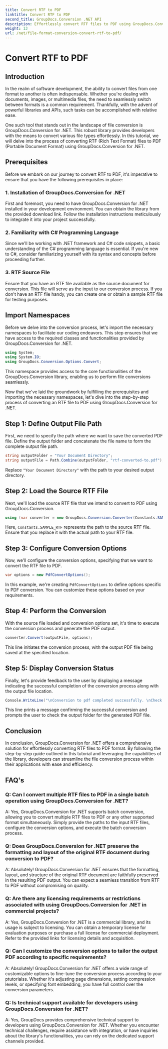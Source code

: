 ```yaml
---
title: Convert RTF to PDF
linktitle: Convert RTF to PDF
second_title: GroupDocs.Conversion .NET API
description: Effortlessly convert RTF files to PDF using GroupDocs.Conversion for .NET. Follow our step-by-step for integration and unleash the power of file conversion.
weight: 13
url: /net/file-format-conversion-convert-rtf-to-pdf/
---
```


# Convert RTF to PDF

## Introduction

In the realm of software development, the ability to convert files from one format to another is often indispensable. Whether you're dealing with documents, images, or multimedia files, the need to seamlessly switch between formats is a common requirement. Thankfully, with the advent of powerful libraries and APIs, such tasks can be accomplished with relative ease.

One such tool that stands out in the landscape of file conversion is GroupDocs.Conversion for .NET. This robust library provides developers with the means to convert various file types effortlessly. In this tutorial, we will delve into the process of converting RTF (Rich Text Format) files to PDF (Portable Document Format) using GroupDocs.Conversion for .NET.

## Prerequisites

Before we embark on our journey to convert RTF to PDF, it's imperative to ensure that you have the following prerequisites in place:

### 1. Installation of GroupDocs.Conversion for .NET

First and foremost, you need to have GroupDocs.Conversion for .NET installed in your development environment. You can obtain the library from the provided download link. Follow the installation instructions meticulously to integrate it into your project successfully.

### 2. Familiarity with C# Programming Language

Since we'll be working with .NET framework and C# code snippets, a basic understanding of the C# programming language is essential. If you're new to C#, consider familiarizing yourself with its syntax and concepts before proceeding further.

### 3. RTF Source File

Ensure that you have an RTF file available as the source document for conversion. This file will serve as the input to our conversion process. If you don't have an RTF file handy, you can create one or obtain a sample RTF file for testing purposes.

## Import Namespaces

Before we delve into the conversion process, let's import the necessary namespaces to facilitate our coding endeavors. This step ensures that we have access to the required classes and functionalities provided by GroupDocs.Conversion for .NET.

```csharp
using System;
using System.IO;
using GroupDocs.Conversion.Options.Convert;
```

This namespace provides access to the core functionalities of the GroupDocs.Conversion library, enabling us to perform file conversions seamlessly.

Now that we've laid the groundwork by fulfilling the prerequisites and importing the necessary namespaces, let's dive into the step-by-step process of converting an RTF file to PDF using GroupDocs.Conversion for .NET.

## Step 1: Define Output File Path

First, we need to specify the path where we want to save the converted PDF file. Define the output folder and concatenate the file name to form the complete output file path.

```csharp
string outputFolder = "Your Document Directory";
string outputFile = Path.Combine(outputFolder, "rtf-converted-to.pdf");
```

Replace `"Your Document Directory"` with the path to your desired output directory.

## Step 2: Load the Source RTF File

Next, we'll load the source RTF file that we intend to convert to PDF using GroupDocs.Conversion.

```csharp
using (var converter = new GroupDocs.Conversion.Converter(Constants.SAMPLE_RTF))
```

Here, `Constants.SAMPLE_RTF` represents the path to the source RTF file. Ensure that you replace it with the actual path to your RTF file.

## Step 3: Configure Conversion Options

Now, we'll configure the conversion options, specifying that we want to convert the RTF file to PDF.

```csharp
var options = new PdfConvertOptions();
```

In this example, we're creating `PdfConvertOptions` to define options specific to PDF conversion. You can customize these options based on your requirements.

## Step 4: Perform the Conversion

With the source file loaded and conversion options set, it's time to execute the conversion process and generate the PDF output.

```csharp
converter.Convert(outputFile, options);
```

This line initiates the conversion process, with the output PDF file being saved at the specified location.

## Step 5: Display Conversion Status

Finally, let's provide feedback to the user by displaying a message indicating the successful completion of the conversion process along with the output file location.

```csharp
Console.WriteLine("\nConversion to pdf completed successfully. \nCheck output in {0}", outputFolder);
```

This line prints a message confirming the successful conversion and prompts the user to check the output folder for the generated PDF file.

## Conclusion

In conclusion, GroupDocs.Conversion for .NET offers a comprehensive solution for effortlessly converting RTF files to PDF format. By following the step-by-step guide outlined in this tutorial and leveraging the capabilities of the library, developers can streamline the file conversion process within their applications with ease and efficiency.

## FAQ's

### Q: Can I convert multiple RTF files to PDF in a single batch operation using GroupDocs.Conversion for .NET?

A: Yes, GroupDocs.Conversion for .NET supports batch conversion, allowing you to convert multiple RTF files to PDF or any other supported format simultaneously. Simply provide the paths to the input RTF files, configure the conversion options, and execute the batch conversion process.

### Q: Does GroupDocs.Conversion for .NET preserve the formatting and layout of the original RTF document during conversion to PDF?

A: Absolutely! GroupDocs.Conversion for .NET ensures that the formatting, layout, and structure of the original RTF document are faithfully preserved in the resulting PDF output. You can expect a seamless transition from RTF to PDF without compromising on quality.

### Q: Are there any licensing requirements or restrictions associated with using GroupDocs.Conversion for .NET in commercial projects?

A: Yes, GroupDocs.Conversion for .NET is a commercial library, and its usage is subject to licensing. You can obtain a temporary license for evaluation purposes or purchase a full license for commercial deployment. Refer to the provided links for licensing details and acquisition.

### Q: Can I customize the conversion options to tailor the output PDF according to specific requirements?

A: Absolutely! GroupDocs.Conversion for .NET offers a wide range of customizable options to fine-tune the conversion process according to your ptutorialss. Whether it's adjusting page dimensions, setting compression levels, or specifying font embedding, you have full control over the conversion parameters.

### Q: Is technical support available for developers using GroupDocs.Conversion for .NET?

A: Yes, GroupDocs provides comprehensive technical support to developers using GroupDocs.Conversion for .NET. Whether you encounter technical challenges, require assistance with integration, or have inquiries about the library's functionalities, you can rely on the dedicated support channels provided.

